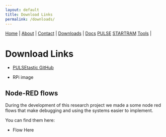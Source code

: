 ```yaml
---
layout: default
title: Download Links
permalink: /downloads/
---
```

<nav>
  <a href="{{ '/' | relative_url }}">Home</a> |
  <a href="{{ '/about/' | relative_url }}">About</a> |
  <a href="{{ '/contact/' | relative_url }}">Contact</a> |
  <a href="{{ '/downloads/' | relative_url }}">Downloads</a> |
  <a href="{{ '/docs/' | relative_url }}">Docs</a>
  <a href="{{ '/pulse/' | relative_url }}">PULSE</a>
  <a href="{{ '/startram/' | relative_url }}">STARTRAM</a>
  <a href="{{ '/tools/' | relative_url }}">Tools</a> |
</nav>

# Download Links
- [PULSEtastic GitHub](https://github.com/uaf-t3/PULSEtastic)

- RPi image

## Node-RED flows
During the development of this research project we made a some node red flows that make debugging and using the systems easier to implement. 

You can find them here:
- Flow Here



